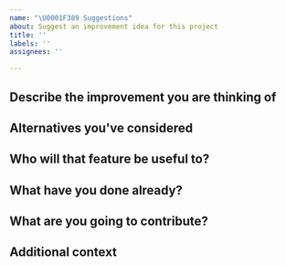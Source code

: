 ```yaml
---
name: "\U0001F389 Suggestions"
about: Suggest an improvement idea for this project
title: ''
labels: ''
assignees: ''

---
```


## Describe the improvement you are thinking of
<!-- A clear and concise description of what you want to happen. -->



## Alternatives you've considered
<!-- A clear and concise description of any alternative solutions or features you've considered. -->



## Who will that feature be useful to?
<!-- Is it solving a common problem, or is it an improvement that all current users will benefit from? -->



## What have you done already?
<!-- If you already built a prototype or a complete implementation of that feature, where is it possible to see it? -->



## What are you going to contribute?
<!-- Besides testing volunteering work made by other people, what are you going to contribute in order to help have that feature implemented, tested and documented? -->



## Additional context
<!-- Add any other context about the feature request here. -->

